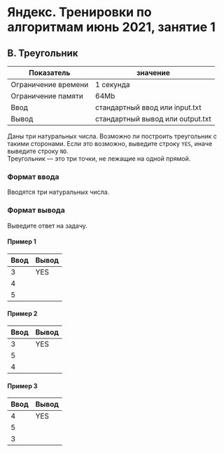 # Яндекс. Тренировки по алгоритмам июнь 2021, занятие 1

## B. Треугольник

| Показатель           | значение                          |
|----------------------|-----------------------------------|
| Ограничение времени  | 1 секунда                         |
| Ограничение памяти   | 64Mb                              |
| Ввод                 | стандартный ввод или input.txt    |
| Вывод                | стандартный вывод или output.txt  |

Даны три натуральных числа. Возможно ли построить треугольник с такими сторонами. Если это возможно, выведите строку `YES`, иначе выведите строку `NO`.  
Треугольник — это три точки, не лежащие на одной прямой.

### Формат ввода

Вводятся три натуральных числа.

### Формат вывода

Выведите ответ на задачу.

#### Пример 1

| Ввод | Вывод |
|------|-------|
| 3    | YES   |
| 4    |       |
| 5    |       |

#### Пример 2

| Ввод | Вывод |
|------|-------|
| 3    | YES   |
| 5    |       |
| 4    |       |

#### Пример 3

| Ввод | Вывод |
|------|-------|
| 4    | YES   |
| 5    |       |
| 3    |       |
